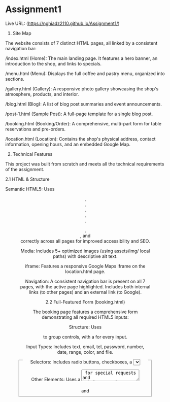 # Assignment1
Live URL: (https://nghiadz2110.github.io/Assignment1/)

1. Site Map

The website consists of 7 distinct HTML pages, all linked by a consistent navigation bar:

/index.html (Home): The main landing page. It features a hero banner, an introduction to the shop, and links to specials.

/menu.html (Menu): Displays the full coffee and pastry menu, organized into sections.

/gallery.html (Gallery): A responsive photo gallery showcasing the shop's atmosphere, products, and interior.

/blog.html (Blog): A list of blog post summaries and event announcements.

/post-1.html (Sample Post): A full-page template for a single blog post.

/booking.html (Booking/Order): A comprehensive, multi-part form for table reservations and pre-orders.

/location.html (Location): Contains the shop's physical address, contact information, opening hours, and an embedded Google Map.

2. Technical Features

This project was built from scratch and meets all the technical requirements of the assignment.

2.1 HTML & Structure

Semantic HTML5: Uses <header>, <nav>, <main>, <section>, <article>, <figure>, <figcaption>, and <footer> correctly across all pages for improved accessibility and SEO.

Media: Includes 5+ optimized images (using assets/img/ local paths) with descriptive alt text.

iframe: Features a responsive Google Maps iframe on the location.html page.

Navigation: A consistent navigation bar is present on all 7 pages, with the active page highlighted. Includes both internal links (to other pages) and an external link (to Google).

2.2 Full-Featured Form (booking.html)

The booking page features a comprehensive form demonstrating all required HTML5 inputs:

Structure: Uses <fieldset> and <legend> to group controls, with a <label> for every input.

Input Types: Includes text, email, tel, password, number, date, range, color, and file.

Selectors: Includes radio buttons, checkboxes, a <select> dropdown with <optgroup>, and a <datalist> for suggestions.

Other Elements: Uses a <textarea> for special requests and submit/reset buttons.

Validation: Employs required, pattern (for phone number), and min/max attributes.

2.3 CSS & Styling

External CSS: All styles are contained in a single assets/css/styles.css file, linked to all HTML pages.

CSS Variables: Uses CSS Variables (:root) for a consistent color scheme and typography, making the site easy to re-brand.

Responsive Layout: The site is fully responsive, using Flexbox (for page sections) and CSS Grid (for the menu and gallery).

Media Query: A breakpoint at 768px ensures the layout stacks correctly on mobile devices, including the navigation bar.

User Experience: Includes hover and focus states for all links and form elements to improve usability and accessibility.

2.4 Accessibility & Optimization

Accessibility: Base font size is 16px, color contrast is checked, and keyboard navigation is functional (visible focus rings).

Optimization: Includes a favicon, meta viewport, and unique meta description and <title> tags for each page.

3. Credits

Code: All HTML and CSS were written from scratch.

Images: All images are placeholders. In a real project, replace these with your own images or properly licensed stock photos.

banner.jpg, latte.jpg, etc. from assets/img/.

Favicon: Placeholder favicon generated by placehold.co.

Map: Google Maps.

AI Assistance: AI (Gemini) was used for idea generation, debugging, and creating the initial code structure for all files, which were then customized. (Per AI Usage Policy).
